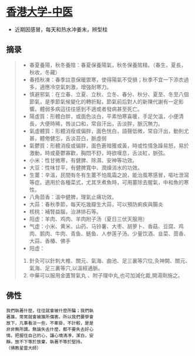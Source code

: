 # [香港大学-中医](https://www.cedars.hku.hk/ge/htdoc/upload/05171c891f9099a6aff4054245c821af.pdf)
- 近期因感冒，每天和热水冲姜末，辨型柱
## 摘录
> - 春夏養陽，秋冬養陰：春夏保養陽氣，秋冬保養隂精。（春生，夏長，秋收，冬藏）
> - 春捂秋凍：春季註意保暖禦寒，使得陽氣不受損；秋季不宜一下添衣過多，適應冷空氣刺激，增強耐寒力。
> - 慎避邪氣：在立春、立夏、立秋、立冬、春分、秋分、夏至、冬至八個節氣，是季節氣候變化的轉折點，節氣前后對人的新陳代謝有一定影響。體弱多病這往往感到不適或者發病甚至死亡。
> - 陽虛質：形體白胖，或面色淡白，平素怕寒喜暖，手足欠溫，小便清長，大便時稀，唇淡口和，常自汗出，舌淡胖，脈沉無力。
> - 氣虛體質：形體消瘦或偏胖，面色恍白，語聲低微，常自汗出，動則尤甚，體倦健忘，舌淡苔白，脈虛弱
> - 氣鬱質：形體消瘦或偏胖，面色蒼暗獲或黃，時或性情急躁易怒，易於激動，時或憂鬱寡歡，胸悶不舒，時欲嘆息，舌淡紅，脈弦。
> - 小米：性甘微寒，有健脾、除濕、安神等功效。
> - 大豆：性味甘平，有健脾寬中、潤燥消水的功效。
> - 生薑：辛溫，民間有冬有生薑不怕風霜之說，能治風寒感冒，嘔吐泄瀉等症。適用於各種菜式，尤其烹煮魚時，可用薑除去腥氣，中和魚的寒性。
> - 八角茴香：溫中健脾，理氣止痛功效。
> - 大蒜：春秋季節，每天吃幾瓣生大蒜，可以預防痢疾與腸炎
> - 核桃：補腎益腦，治淋排石等。
> - 阳虚：羊肉、鸡肉、羊肉附子汤（夏日三伏天服用）
> - 气虚：小米、黄米、山药、马铃薯、大枣、胡萝卜、香菇、豆腐、鸡肉、鹅肉、牛肉、青鱼、鲢鱼、人参莲子汤。少量饮酒、韭菜、茴香、大蒜、香椿、佛手
> - 阳虚：
> 1. 針灸可以針刺大椎、關元、氣海、曲池、足三裏等穴位,灸神闕、關元、氣海、足三裏等穴,以溫經通脈。
> 2. 中藥可以服用金匱腎氣丸 、附子理中丸,也可加減化裁,開湯劑施之。

## 佛性
```
我們執著什麼，往往就會被什麼所騙；我們執
著誰，常常就會被誰所傷害。所以我們要學會
放下，凡事看淡一些，不牽掛，不計較，是是
非非無所謂。無論失去什麼，都不要失去好心
情。把握住自己的心，讓心境清凈，潔白，安
靜。放不下等於放棄，執著不等於堅持。
（彿教星雲大師）
```

